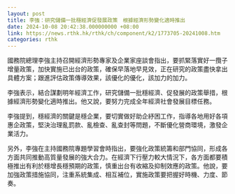 ```yaml
---
layout: post
title: 李強：研究儲備一批穩經濟促發展政策　根據經濟形勢變化適時推出
date: 2024-10-08 20:42:38.000000000 +08:00
link: https://news.rthk.hk/rthk/ch/component/k2/1773705-20241008.htm
categories: rthk
---
```


國務院總理李強主持召開經濟形勢專家及企業家座談會指出，要抓緊落實好一攬子增量政策，加快實施已出台的政策，確保早落地早見效，正在研究的政策盡快拿出具體方案；跟進評估政策傳導效果，該優化的優化，該加力的加力。

李強表示，結合謀劃明年經濟工作，研究儲備一批穩經濟、促發展的政策舉措，根據經濟形勢變化適時推出。他又說，要努力完成全年經濟社會發展目標任務。

李強提到，穩經濟的關鍵是穩企業，要切實做好助企紓困工作，指導各地用好各項惠企政策，堅決治理亂罰款、亂檢查、亂查封等問題，不斷優化營商環境，激發企業活力。

另外，李強在主持國務院專題學習會時指出，要強化政策統籌和部門協同，形成各方面共同推動高質量發展的強大合力。在經濟下行壓力較大情況下，各方面都要積極推出有利於穩增長穩預期的政策，慎重出台有收縮及抑制效應的政策。他說，要加強政策措施協同，注重系統集成、相互補位，實施政策要把握好時機、力度、節奏。
